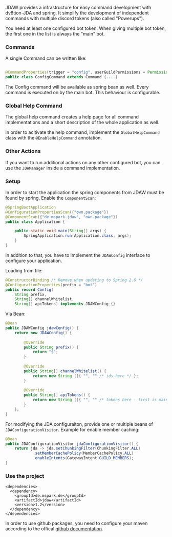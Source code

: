 
JDAW provides a infrastructure for easy command development with dv8tion-JDA and spring. It simplify the development of independent commands with multiple discord tokens (also called "Powerups").

You need at least one configured bot token. When giving multiple bot token, the first one in the list is always the "main" bot. 

### Commands


A single Command can be written like:

```java

@CommandProperties(trigger = "config", userGuildPermissions = Permission.ADMINISTRATOR)
public class ConfigCommand extends Command {....}

```

The Config command will be available as spring bean as well. Every command is executed on by the main bot. This behaviour is configurable. 

### Global Help Command
The global help command creates a help page for all command implementations and a short description of the whole application as well.

In order to acitivate the help command, implement the `GlobalHelpCommand` class with the `@EnableHelpCommand` annotation. 

### Other Actions
If you want to run additional actions on any other configured bot, you can use the `JDAManager` inside a command implementation.  

### Setup

In order to start the application the spring components from JDAW must be found by spring. Enable the `ComponentScan`: 

```java
@SpringBootApplication
@ConfigurationPropertiesScan({"own.package"})
@ComponentScan({"de.mspark.jdaw", "own.package"})
public class Application {

    public static void main(String[] args) {
        SpringApplication.run(Application.class, args);
    }
}

```
In addition to that, you have to implement the `JDAWConfig` interface to configure your application.

Loading from file:

```java
@ConstructorBinding /* Remove when updating to Spring 2.6 */
@ConfigurationProperties(prefix = "bot")
public record Config(
	String prefix, 
	String[] channelWhitelist, 
	String[] apiTokens) implements JDAWConfig {}
```

Via Bean: 

```java
@Bean
public JDAWConfig jdawConfig() {
    return new JDAWConfig() {
            
        @Override
        public String prefix() {
            return "$";
        }
            
        @Override
        public String[] channelWhitelist() {
            return new String []{ "", "" /* ids here */ };
        }
       
        @Override
        public String[] apiTokens() {
            return new String []{ "", "" /* tokens here - first is main*/ };
        }
    };
}
```
For modifying the JDA configuraiton, provide one or multiple beans of `JDAConfigurationVisitor`. Example for enable member caching:

```java
@Bean
public JDAConfigurationVisitor jdaConfigurationVisitor() {
    return jda -> jda.setChunkingFilter(ChunkingFilter.ALL)
            .setMemberCachePolicy(MemberCachePolicy.ALL)
            .enableIntents(GatewayIntent.GUILD_MEMBERS);
}
```

### Use the project
```
<dependencies>
  <dependency>
    <groupId>de.mspark.de</groupId>
    <artifactId>jdaw</artifactId>
    <version>1.2</version>
  </dependency>
</dependencies>

```

In order to use github packages, you need to configure your maven according to the offical [github documentation](https://docs.github.com/en/packages/working-with-a-github-packages-registry/working-with-the-apache-maven-registry#authenticating-with-a-personal-access-token).